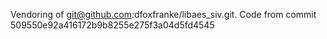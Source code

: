 Vendoring of git@github.com:dfoxfranke/libaes_siv.git.
Code from commit 509550e92a416172b9b8255e275f3a04d5fd4545
